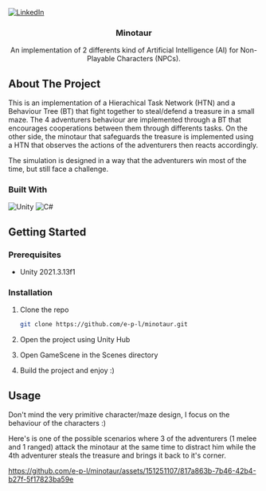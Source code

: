 
[![LinkedIn][linkedin-shield]][linkedin-url]

<!-- PROJECT TITLE -->
<div align="center">
<h3 align="center">Minotaur</h3>
  <p align="center">
    An implementation of 2 differents kind of Artificial Intelligence (AI) for Non-Playable Characters (NPCs).
    <br />
  </p>
</div>

<!-- ABOUT THE PROJECT -->
## About The Project

This is an implementation of a Hierachical Task Network (HTN) and a Behaviour Tree (BT) that fight together to steal/defend a treasure in a small maze. The 4 adventurers behaviour are implemented through a BT that encourages cooperations between them through differents tasks. On the other side, the minotaur that safeguards the treasure is implemented using a HTN that observes the actions of the adventurers then reacts accordingly.

The simulation is designed in a way that the adventurers win most of the time, but still face a challenge.

### Built With
![Unity](https://img.shields.io/badge/unity-%23000000.svg?style=for-the-badge&logo=unity&logoColor=white)
![C#](https://img.shields.io/badge/c%23-%23239120.svg?style=for-the-badge&logo=csharp&logoColor=white)

<!-- GETTING STARTED -->
## Getting Started

### Prerequisites


* Unity 2021.3.13f1


### Installation


1. Clone the repo
   ```sh
   git clone https://github.com/e-p-l/minotaur.git
   ```
2. Open the project using Unity Hub

3. Open GameScene in the Scenes directory

3. Build the project and enjoy :)


<!-- USAGE EXAMPLES -->
## Usage

Don't mind the very primitive character/maze design, I focus on the behaviour of the characters :)

Here's is one of the possible scenarios where 3 of the adventurers (1 melee and 1 ranged) attack the minotaur at the same time to distract him while the 4th adventurer steals the treasure and brings it back to it's corner.



https://github.com/e-p-l/minotaur/assets/151251107/817a863b-7b46-42b4-b27f-5f17823ba59e





<!-- MARKDOWN LINKS & IMAGES -->
<!-- https://ileriayo.github.io/markdown-badges/ -->
[linkedin-shield]: https://img.shields.io/badge/-LinkedIn-black.svg?style=for-the-badge&logo=linkedin&colorB=555
[linkedin-url]: https://www.linkedin.com/in/edouard-perrault-laliberte/
[product-screenshot]: images/screenshot.png

